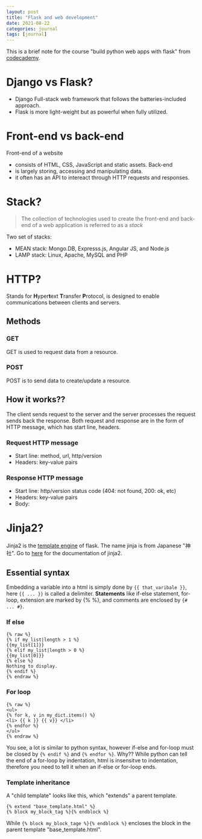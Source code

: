 ```yaml
---
layout: post
title: "Flask and web development"
date: 2021-08-22
categories: journal
tags: [journal]
---
```


This is a brief note for the course "build python web apps with flask" from [codecademy](https://www.codecademy.com).

# Django vs Flask?
- Django Full-stack web framework that follows the batteries-included approach.
- Flask is more light-weight but as powerful when fully utilized.

# Front-end vs back-end
Front-end of a website 
- consists of HTML, CSS, JavaScript and static assets.
Back-end 
- is largely storing, accessing and manipulating data.
- it often has an API to intereact through HTTP requests and responses.

# Stack?
> The collection of technologies used to create the front-end and back-end of a web application is referred to as a _stack_ 

Two set of stacks:
- MEAN stack: Mongo.DB, Expresss.js, Angular JS, and Node.js
- LAMP stack: Linux, Apache, MySQL and PHP

# HTTP?
Stands for **H**yper**t**ext **T**ransfer **P**rotocol, is designed to enable communications between clients and servers.
## Methods
### GET
GET is used to request data from a resource.
### POST
POST is to send data to create/update a resource.

## How it works??
The client sends request to the server and the server processes the request sends back the response. Both request and response are in the form of HTTP message, which has start line, headers.
### Request HTTP message
- Start line: method, url, http/version
- Headers: key-value pairs
### Response HTTP message
- Start line: http/version status code (404: not found, 200: ok, etc)
- Headers: key-value pairs
- Body: 

# Jinja2?
Jinja2 is the [template engine](https://en.wikipedia.org/wiki/Template_processor) of flask.
The name jinja is from Japanese "神社". Go to [here](https://jinja.palletsprojects.com/en/latest/templates/) for the documentation of jinja2.

## Essential syntax
Embedding a variable into a html is simply done by `{{ that_varibale }}`, here `{{ ... }}` is called a delimiter. **Statements** like if-else statement, for-loop, extension are marked by {% %}, and comments are enclosed by `{# ... #}`.

### If else
```
{% raw %}
{% if my_list|length > 1 %}
{{my_list[1]}}
{% elif my_list|length > 0 %}
{{my_list[0]}}
{% else %}
Nothing to display.
{% endif %}
{% endraw %}
```
### For loop
```
{% raw %}
<ul>
{% for k, v in my_dict.items() %}
<li> {{ k }} {{ v}} </li>
{% endfor %}
</ul>
{% endraw %}
```
You see, a lot is similar to python syntax, however if-else and for-loop must be closed by `{% endif %}` and `{% endfor %}`. Why?? While python can tell the end of a for-loop by indentation, html is insensitve to indentation, therefore you need to tell it when an if-else or for-loop ends.
### Template inheritance
A "child template" looks like this, which "extends" a parent template.
```
{% extend "base_template.html" %}
{% block my_block_tag %}{% endblock %}
```
While `{% block my_block_tage %}{% endblock %}` encloses the block in the parent template "base_template.html".



